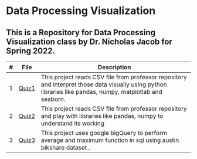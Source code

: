 # Data Processing Visualization

## This is a Repository for Data Processing Visualization class by Dr. Nicholas Jacob for Spring 2022.

|   #   | File            | Description                                        |
| :---: | --------------- | -------------------------------------------------- |
|   1   | <a href="https://github.com/aayushbhurtel/Data_Visualization/blob/main/Quiz1.ipynb"> Quiz1 </a> | This project reads CSV file from professor repository and interpret those data visually using python libraries like pandas, numpy, matplotlab and seaborn. |
|   2   | <a href="https://github.com/aayushbhurtel/Data_Visualization/blob/main/Quiz2.ipynb"> Quiz2 </a> | This project reads CSV file from professor repository and play with libraries like pandas, numpy to understand its working |
|   3   | <a href="https://github.com/aayushbhurtel/Data_Visualization/blob/main/Quiz3.ipynb"> Quiz3 </a> | This project uses google bigQuery to perform average and maximum function in sql using austin bikshare dataset . |
